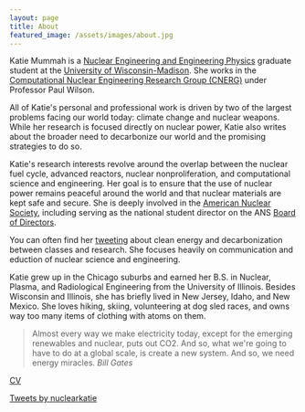```yaml
---
layout: page
title: About
featured_image: /assets/images/about.jpg
---
```


Katie Mummah is a [Nuclear Engineering and Engineering Physics](https://www.engr.wisc.edu/department/engineering-physics/) graduate student at the [University of Wisconsin-Madison](https://www.wisc.edu). She works in the <a href="https://cnerg.github.io">Computational Nuclear Engineering Research Group (CNERG)</a> under Professor Paul Wilson.

All of Katie's personal and professional work is driven by two of the largest problems facing our world today: climate change and nuclear weapons. While her research is focused directly on nuclear power, Katie also writes about the broader need to decarbonize our world and the promising strategies to do so.

Katie's research interests revolve around the overlap between the nuclear fuel cycle, advanced reactors, nuclear nonproliferation, and computational science and engineering. Her goal is to ensure that the use of nuclear power remains peaceful around the world and that nuclear materials are kept safe and secure. She is deeply involved in the <a href="https://ans.org">American Nuclear Society</a>, including serving as the national student director on the ANS [Board of Directors](http://www.ans.org/about/board/).

You can often find her <a href="https://twitter.com/nuclearkatie">tweeting</a> about clean energy and decarbonization between classes and research. She focuses heavily on communication and eduction of nuclear science and engineering.

<!--She is also interested in design and implementation of new reactors, including Small Modular Reactors. -->


Katie grew up in the Chicago suburbs and earned her B.S. in Nuclear, Plasma, and Radiological Engineering from the University of Illinois. Besides Wisconsin and Illinois, she has briefly lived in New Jersey, Idaho, and New Mexico. She loves hiking, skiing, volunteering at dog sled races, and owns way too many items of clothing with atoms on them.

>Almost every way we make electricity today, except for the emerging renewables and nuclear, puts out CO2. And so, what we're going to have to do at a global scale, is create a new system. And so, we need energy miracles. <cite>Bill Gates</cite>


<!--- Daniel Bennett is a senior developer from Vilnius, Lithuania. After graduating from The College with a degree in **Computer Science**, he worked for three small web shops where he honed his development skills and love for JavaScript.

His work has been recognized by Communication Arts, IBM, How, ID, IdN, AIGA, Effie, Archive, Graphis, AdFed and Rockport. **Net** magazine named him a person to watch in 2018. --->



<!--- As a hobby, Daniel authors the most influential JavaScript blog in Lithuania with over 100,000 page views a month. He lives in Vilnius with his beautiful wife, two boys and one girl.

*Thank You for reading!* --->

<a href="/katie_mummah_cv.pdf" class="button">CV</a>

<!--- <a href="https://twitter.com/intent/tweet?button_hashtag=nuclearkatie&ref_src=twsrc%5Etfw" class="twitter-hashtag-button" data-show-count="false">Tweet #nuclearkatie</a><script async src="https://platform.twitter.com/widgets.js" charset="utf-8"></script> --->

<a class="twitter-timeline" data-theme="light" href="https://twitter.com/nuclearkatie?ref_src=twsrc%5Etfw">Tweets by nuclearkatie</a> <script async src="https://platform.twitter.com/widgets.js" charset="utf-8"></script>
